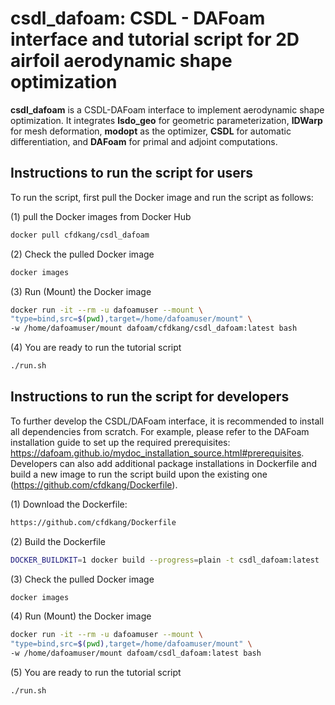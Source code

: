 # csdl_dafoam: CSDL - DAFoam interface and tutorial script for 2D airfoil aerodynamic shape optimization

**csdl_dafoam** is a CSDL-DAFoam interface to implement aerodynamic shape optimization. It integrates **lsdo_geo** for geometric parameterization, **IDWarp** for mesh deformation, **modopt** as the optimizer, **CSDL** for automatic differentiation, and **DAFoam** for primal and adjoint computations. 

## Instructions to run the script for users
To run the script, first pull the Docker image and run the script as follows:

(1) pull the Docker images from Docker Hub
```bash
docker pull cfdkang/csdl_dafoam
```

(2) Check the pulled Docker image
```bash
docker images
```

(3) Run (Mount) the Docker image
```bash
docker run -it --rm -u dafoamuser --mount \
"type=bind,src=$(pwd),target=/home/dafoamuser/mount" \
-w /home/dafoamuser/mount dafoam/cfdkang/csdl_dafoam:latest bash
```

(4) You are ready to run the tutorial script
```bash
./run.sh
```

## Instructions to run the script for developers 
To further develop the CSDL/DAFoam interface, it is recommended to install all dependencies from scratch. For example, please refer to the DAFoam installation guide to set up the required prerequisites: https://dafoam.github.io/mydoc_installation_source.html#prerequisites. Developers can also add additional package installations in Dockerfile and build a new image to run the script build upon the existing one (https://github.com/cfdkang/Dockerfile).

(1) Download the Dockerfile:
```bash
https://github.com/cfdkang/Dockerfile
```

(2) Build the Dockerfile
```bash
DOCKER_BUILDKIT=1 docker build --progress=plain -t csdl_dafoam:latest .
```

(3) Check the pulled Docker image
```bash
docker images
```

(4) Run (Mount) the Docker image
```bash
docker run -it --rm -u dafoamuser --mount \
"type=bind,src=$(pwd),target=/home/dafoamuser/mount" \
-w /home/dafoamuser/mount dafoam/csdl_dafoam:latest bash
```

(5) You are ready to run the tutorial script
```bash
./run.sh
```